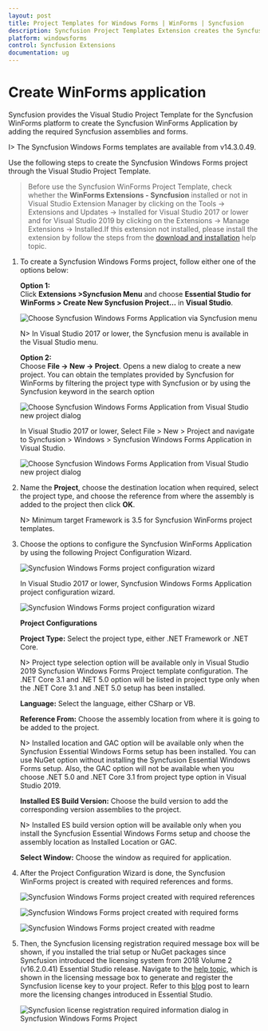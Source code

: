 ```yaml
---
layout: post
title: Project Templates for Windows Forms | WinForms | Syncfusion
description: Syncfusion Project Templates Extension creates the Syncfusion Windows Forms Application by adding the required assemblies.
platform: windowsforms
control: Syncfusion Extensions
documentation: ug
---
```



# Create WinForms application

Syncfusion provides the Visual Studio Project Template for the Syncfusion WinForms platform to create the Syncfusion WinForms Application by adding the required Syncfusion assemblies and forms. 

I> The Syncfusion Windows Forms templates are available from v14.3.0.49. 

Use the following steps to create the Syncfusion Windows Forms project through the Visual Studio Project Template. 

> Before use the Syncfusion WinForms Project Template, check whether the **WinForms Extensions - Syncfusion** installed or not in Visual Studio Extension Manager by clicking on the Tools -> Extensions and Updates -> Installed for Visual Studio 2017 or lower and for Visual Studio 2019 by clicking on the Extensions -> Manage Extensions -> Installed.If this extension not installed, please install the extension by follow the steps from the [download and installation](https://help.syncfusion.com/windowsforms/visual-studio-integration/vs2019-extensions/download-and-installation/) help topic.

1. To create a Syncfusion Windows Forms project, follow either one of the options below:  
    
   **Option 1:**  
   Click **Extensions >Syncfusion Menu** and choose **Essential Studio for WinForms > Create New Syncfusion Project…**  in **Visual Studio**.

   ![Choose Syncfusion Windows Forms Application via Syncfusion menu](Project-Template-images\Syncfusion_Menu_ProjectTemplate.png)

   N> In Visual Studio 2017 or lower, the Syncfusion menu is available in the Visual Studio menu.

   **Option 2:**  
    Choose **File -> New -> Project**. Opens a new dialog to create a new project. You can obtain the templates provided by Syncfusion for WinForms by filtering the project type with Syncfusion or by using the Syncfusion keyword in the search option

   ![Choose Syncfusion Windows Forms Application from Visual Studio new project dialog](Project-Template-images\Syncfusion-Project-Template-Gallery2019-1.png)

   In Visual Studio 2017 or lower, Select File > New > Project and navigate to Syncfusion > Windows > Syncfusion Windows Forms Application in Visual Studio.

   ![Choose Syncfusion Windows Forms Application from Visual Studio new project dialog](Project-Template-images\Syncfusion-Project-Template-Gallery-1.png)

2. Name the **Project**, choose the destination location when required, select the project type, and choose the reference from where the assembly is added to the project then click **OK**.  

   N> Minimum target Framework is 3.5 for Syncfusion WinForms project templates. 

3. Choose the options to configure the Syncfusion WinForms Application by using the following Project Configuration Wizard.  
  
   ![Syncfusion Windows Forms project configuration wizard](Project-Template-images\Syncfusion-Project-Template-Gallery2019-2.png)

   In Visual Studio 2017 or lower, Syncfusion Windows Forms Application project configuration wizard.

   ![Syncfusion Windows Forms project configuration wizard](Project-Template-images\Syncfusion-Project-Template-Gallery-2.png)
                                                     
   **Project Configurations**

   **Project Type:** Select the project type, either .NET Framework or .NET Core.

   N> Project type selection option will be available only in Visual Studio 2019 Syncfusion Windows Forms Project template configuration. The .NET Core 3.1 and .NET 5.0 option will be listed in project type only when the .NET Core 3.1 and .NET 5.0 setup has been installed.

   **Language:** Select the language, either CSharp or VB.

   **Reference From:** Choose the assembly location from where it is going to be added to the project.

   N> Installed location and GAC option will be available only when the Syncfusion Essential Windows Forms setup has been installed. You can use NuGet option without installing the Syncfusion Essential Windows Forms setup. Also, the GAC option will not be available when you choose .NET 5.0 and .NET Core 3.1 from project type option in Visual Studio 2019.

   **Installed ES Build Version:** Choose the build version to add the corresponding version assemblies to the project.

   N> Installed ES build version option will be available only when you install the Syncfusion Essential Windows Forms setup and choose the assembly location as Installed Location or GAC.

   **Select Window:** Choose the window as required for application.
      
4. After the Project Configuration Wizard is done, the Syncfusion WinForms project is created with required references and forms. 

   ![Syncfusion Windows Forms project created with required references](Project-Template-images\Syncfusion-Project-Template-Gallery-6.png)

   ![Syncfusion Windows Forms project created with required forms](Project-Template-images\Syncfusion-Project-Template-Gallery-7.png)

   ![Syncfusion Windows Forms project created with readme](Project-Template-images\Syncfusion-Project-Template-Gallery-9.PNG)

5. Then, the Syncfusion licensing registration required message box will be shown, if you installed the trial setup or NuGet packages since Syncfusion introduced the licensing system from 2018 Volume 2 (v16.2.0.41) Essential Studio release. Navigate to the [help topic](https://help.syncfusion.com/common/essential-studio/licensing/license-key#how-to-generate-syncfusion-license-key), which is shown in the licensing message box to generate and register the Syncfusion license key to your project. Refer to this [blog](https://blog.syncfusion.com/post/Whats-New-in-2018-Volume-2-Licensing-Changes-in-the-1620x-Version-of-Essential-Studio.aspx) post to learn more the licensing changes introduced in Essential Studio.

   ![Syncfusion license registration required information dialog in Syncfusion Windows Forms Project](Project-Template-images\Syncfusion-Project-Template-Gallery-8.png)   